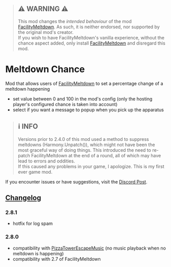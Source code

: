 > ## **⚠ WARNING ⚠**
> This mod changes the *intended behaviour* of the mod [FacilityMeltdown](https://thunderstore.io/c/lethal-company/p/loaforc/FacilityMeltdown/).  As such, it is neither endorsed, nor supported by the original mod's creator.\
> If you wish to have FacilityMeltdown's vanilla experience, without the chance aspect added, only install [FacilityMeltdown](https://thunderstore.io/c/lethal-company/p/loaforc/FacilityMeltdown/) and disregard this mod.


# Meltdown Chance

Mod that allows users of [FacilityMeltdown](https://thunderstore.io/c/lethal-company/p/loaforc/FacilityMeltdown/) to set a percentage change of a meltdown happening

- set value between 0 and 100 in the mod's config (only the hosting player's configured chance is taken into account)
- select if you want a message to popup when you pick up the apparatus


> ## **ℹ️ INFO**
>Versions prior to 2.4.0 of this mod used a method to suppress meltdowns (Harmony.Unpatch()), which might not have been the most graceful way of doing things. This introduced the need to re-patch FacilityMeltdown at the end of a round, all of which may have lead to errors and oddities.\
>If this caused any problems in your game, I apologize. This is my first ever game mod.

If you encounter issues or have suggestions, visit the [Discord Post](https://discord.com/channels/1168655651455639582/1210941635421151272).


## [Changelog](https://thunderstore.io/c/lethal-company/p/den/Meltdown_Chance/changelog/)

### 2.8.1
- hotfix for log spam

### 2.8.0
- compatibility with [PizzaTowerEscapeMusic](https://thunderstore.io/c/lethal-company/p/BGN/PizzaTowerEscapeMusic/)  (no music playback when no meltdown is happening)
- compatibility with 2.7 of FacilityMeltdown
